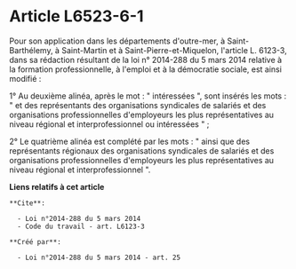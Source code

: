 # Article L6523-6-1

Pour son application dans les départements d'outre-mer, à Saint-Barthélemy, à Saint-Martin et à Saint-Pierre-et-Miquelon,
l'article L. 6123-3, dans sa rédaction résultant de la loi n° 2014-288 du 5 mars 2014 relative à la formation
professionnelle, à l'emploi et à la démocratie sociale, est ainsi modifié : 

1° Au deuxième alinéa, après le mot : " intéressées ", sont insérés les mots : " et des représentants des organisations
syndicales de salariés et des organisations professionnelles d'employeurs les plus représentatives au niveau régional et
interprofessionnel ou intéressées " ; 

2° Le quatrième alinéa est complété par les mots : " ainsi que des représentants régionaux des organisations syndicales de
salariés et des organisations professionnelles d'employeurs les plus représentatives au niveau régional et interprofessionnel
".

**Liens relatifs à cet article**

	**Cite**:

	  - Loi n°2014-288 du 5 mars 2014
	  - Code du travail - art. L6123-3

	**Créé par**:

	  - Loi n°2014-288 du 5 mars 2014 - art. 25
